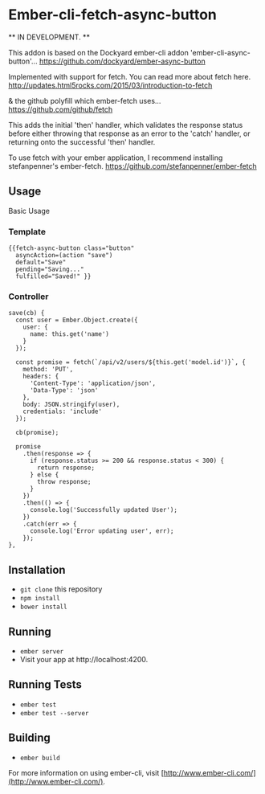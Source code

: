 
# Ember-cli-fetch-async-button

** IN DEVELOPMENT. **

This addon is based on the Dockyard ember-cli addon 'ember-cli-async-button'...
https://github.com/dockyard/ember-async-button

Implemented with support for fetch. You can read more about fetch here.
http://updates.html5rocks.com/2015/03/introduction-to-fetch

& the github polyfill which ember-fetch uses...
https://github.com/github/fetch

This adds the initial 'then' handler, which validates the response status before either
throwing that response as an error to the 'catch' handler, or returning onto the successful
'then' handler.

To use fetch with your ember application, I recommend installing stefanpenner's ember-fetch.
https://github.com/stefanpenner/ember-fetch


## Usage

Basic Usage

### Template
```
{{fetch-async-button class="button"
  asyncAction=(action "save")
  default="Save"
  pending="Saving..."
  fulfilled="Saved!" }}
```

### Controller
```
save(cb) {
  const user = Ember.Object.create({
    user: {
      name: this.get('name')
    }
  });

  const promise = fetch(`/api/v2/users/${this.get('model.id')}`, {
    method: 'PUT',
    headers: {
      'Content-Type': 'application/json',
      'Data-Type': 'json'
    },
    body: JSON.stringify(user),
    credentials: 'include'
  });

  cb(promise);

  promise
    .then(response => {
      if (response.status >= 200 && response.status < 300) {
        return response;
      } else {
        throw response;
      }
    })
    .then(() => {
      console.log('Successfully updated User');
    })
    .catch(err => {
      console.log('Error updating user', err);
    });
},
```


## Installation

* `git clone` this repository
* `npm install`
* `bower install`

## Running

* `ember server`
* Visit your app at http://localhost:4200.

## Running Tests

* `ember test`
* `ember test --server`

## Building

* `ember build`

For more information on using ember-cli, visit [http://www.ember-cli.com/](http://www.ember-cli.com/).
